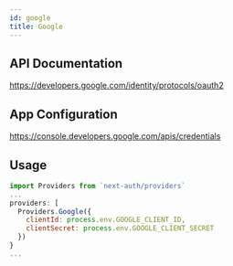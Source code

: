 ```yaml
---
id: google
title: Google
---
```


## API Documentation

https://developers.google.com/identity/protocols/oauth2

## App Configuration

https://console.developers.google.com/apis/credentials

## Usage

```js
import Providers from `next-auth/providers`
...
providers: [
  Providers.Google({
    clientId: process.env.GOOGLE_CLIENT_ID,
    clientSecret: process.env.GOOGLE_CLIENT_SECRET
  })
}
...

